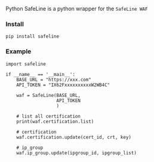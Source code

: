 Python SafeLine is a python wrapper for the `SafeLine WAF`  
### Install  
``` shell  
pip install safeline  
```

### Example  
``` python3  
import safeline

if __name__ == '__main__':
    BASE_URL = "https://xxx.com"
    API_TOKEN = "IX62FxxxxxxxxxxW2WB4C"

    waf = SafeLine(BASE_URL,
                   API_TOKEN
                   )

    # list all certification  
    print(waf.certification.list)
    
    # certification 
    waf.certification.update(cert_id, crt, key)
    
    # ip_group
    waf.ip_group.update(ipgroup_id, ipgroup_list)

```